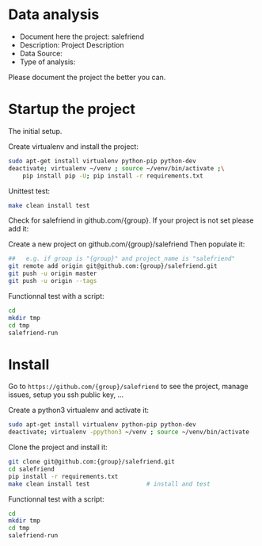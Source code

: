 # Data analysis
- Document here the project: salefriend
- Description: Project Description
- Data Source:
- Type of analysis:

Please document the project the better you can.

# Startup the project

The initial setup.

Create virtualenv and install the project:
```bash
sudo apt-get install virtualenv python-pip python-dev
deactivate; virtualenv ~/venv ; source ~/venv/bin/activate ;\
    pip install pip -U; pip install -r requirements.txt
```

Unittest test:
```bash
make clean install test
```

Check for salefriend in github.com/{group}. If your project is not set please add it:

Create a new project on github.com/{group}/salefriend
Then populate it:

```bash
##   e.g. if group is "{group}" and project_name is "salefriend"
git remote add origin git@github.com:{group}/salefriend.git
git push -u origin master
git push -u origin --tags
```

Functionnal test with a script:

```bash
cd
mkdir tmp
cd tmp
salefriend-run
```

# Install

Go to `https://github.com/{group}/salefriend` to see the project, manage issues,
setup you ssh public key, ...

Create a python3 virtualenv and activate it:

```bash
sudo apt-get install virtualenv python-pip python-dev
deactivate; virtualenv -ppython3 ~/venv ; source ~/venv/bin/activate
```

Clone the project and install it:

```bash
git clone git@github.com:{group}/salefriend.git
cd salefriend
pip install -r requirements.txt
make clean install test                # install and test
```
Functionnal test with a script:

```bash
cd
mkdir tmp
cd tmp
salefriend-run
```
